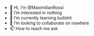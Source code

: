 - 👋 Hi, I’m @MaximilianRossi
- 👀 I’m interested in nothing
- 🌱 I’m currently learning bullshit
- 💞️ I’m looking to collaborate on nowhere
- 📫 How to reach me ask

<!---
MaximilianRossi/MaximilianRossi is a ✨ special ✨ repository because its `README.md` (this file) appears on your GitHub profile.
You can click the Preview link to take a look at your changes.
--->
